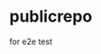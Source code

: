 # publicrepo
for e2e test














































































































































































































































































































































































































































































































































































































































































































































































































































































































































































































































































































































































































































































































































































































































































































































































































































































































































































































































































































































































































































































































































































































































































































































































































































































































































































































































































































































































































































































































































































































































































































































































































































































































































































